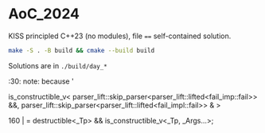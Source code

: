 # AoC_2024

KISS principled C++23 (no modules), file `==` self-contained solution.

```sh
make -S . -B build && cmake --build build
```

Solutions are in `./build/day_*`

:30: note: because '

is_constructible_v<
    parser_lift::skip_parser<parser_lift::lifted<fail_imp::fail>> &&,
    parser_lift::skip_parser<parser_lift::lifted<fail_impl::fail>> &
    >

  160 |       = destructible<_Tp> && is_constructible_v<_Tp, _Args...>;

